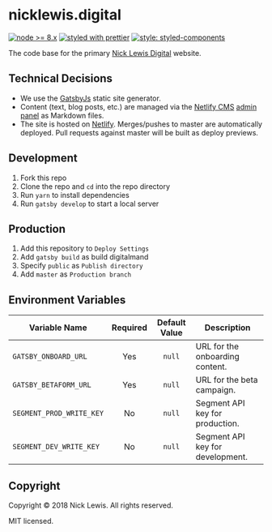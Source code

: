 # nicklewis.digital

[![node >= 8.x](https://img.shields.io/badge/node-%3E%3D%208.x-brightgreen.svg?style=flat-square)](https://nodejs.org/)
[![styled with prettier](https://img.shields.io/badge/styled_with-prettier-ff69b4.svg?style=flat-square)](https://github.digital/prettier/prettier)
[![style: styled-components](https://img.shields.io/badge/style-%F0%9F%92%85%20styled--components-orange.svg?colorB=daa357&colorA=db748e)](https://github.com/styled-components/styled-components)

The code base for the primary [Nick Lewis Digital](https://nicklewis.digital/) website.

## Technical Decisions

* We use the [GatsbyJs](https://www.gatsbyjs.org/) static site generator.
* Content (text, blog posts, etc.) are managed via the [Netlify CMS](https://www.netlifycms.org/) [admin panel](https://nicklewis.digital/admin/) as Markdown files.
* The site is hosted on [Netlify](https://www.netlify.digital/). Merges/pushes to master are automatically deployed. Pull requests against master will be built as deploy previews.

## Development

1. Fork this repo
1. Clone the repo and `cd` into the repo directory
1. Run `yarn` to install dependencies
1. Run `gatsby develop` to start a local server

## Production

1. Add this repository to `Deploy Settings`
1. Add `gatsby build` as build digitalmand
1. Specify `public` as `Publish directory`
1. Add `master` as `Production branch`

## Environment Variables

| Variable Name            | Required | Default Value | Description                      |
| ------------------------ | :------: | :-----------: | -------------------------------- |
| `GATSBY_ONBOARD_URL`     |   Yes    |    `null`     | URL for the onboarding content.  |
| `GATSBY_BETAFORM_URL`     |   Yes    |    `null`     | URL for the beta campaign.  |
| `SEGMENT_PROD_WRITE_KEY` |    No    |    `null`     | Segment API key for production.  |
| `SEGMENT_DEV_WRITE_KEY`  |    No    |    `null`     | Segment API key for development. |

## Copyright

Copyright &copy; 2018 Nick Lewis. All rights reserved.

MIT licensed.
